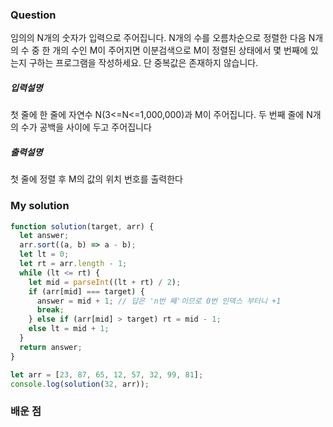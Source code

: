 ### Question

임의의 N개의 숫자가 입력으로 주어집니다. N개의 수를 오름차순으로 정렬한 다음 N개의 수
중 한 개의 수인 M이 주어지면 이분검색으로 M이 정렬된 상태에서 몇 번째에 있는지 구하는
프로그램을 작성하세요. 단 중복값은 존재하지 않습니다.

##### 입력설명

첫 줄에 한 줄에 자연수 N(3<=N<=1,000,000)과 M이 주어집니다.
두 번째 줄에 N개의 수가 공백을 사이에 두고 주어집니다

##### 출력설명

첫 줄에 정렬 후 M의 값의 위치 번호를 출력한다

### My solution

```javascript
function solution(target, arr) {
  let answer;
  arr.sort((a, b) => a - b);
  let lt = 0;
  let rt = arr.length - 1;
  while (lt <= rt) {
    let mid = parseInt((lt + rt) / 2);
    if (arr[mid] === target) {
      answer = mid + 1; // 답은 'n번 째'이므로 0번 인덱스 부터니 +1
      break;
    } else if (arr[mid] > target) rt = mid - 1;
    else lt = mid + 1;
  }
  return answer;
}

let arr = [23, 87, 65, 12, 57, 32, 99, 81];
console.log(solution(32, arr));
```

### 배운 점
